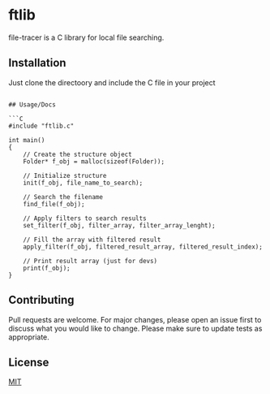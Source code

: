 # ftlib

file-tracer is a C library for local file searching.

## Installation

Just clone the directoory and include the C file in your project
```

## Usage/Docs

```C
#include "ftlib.c"

int main()
{
    // Create the structure object
    Folder* f_obj = malloc(sizeof(Folder));  
    
    // Initialize structure
    init(f_obj, file_name_to_search);  
    
    // Search the filename
    find_file(f_obj);  
    
    // Apply filters to search results
    set_filter(f_obj, filter_array, filter_array_lenght);  
    
    // Fill the array with filtered result
    apply_filter(f_obj, filtered_result_array, filtered_result_index);
    
    // Print result array (just for devs)
    print(f_obj);
}
```

## Contributing
Pull requests are welcome. For major changes, please open an issue first to discuss what you would like to change.
Please make sure to update tests as appropriate.

## License
[MIT](https://choosealicense.com/licenses/mit/)